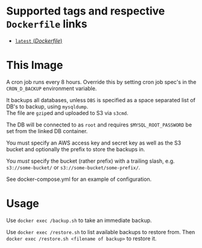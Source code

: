# Supported tags and respective `Dockerfile` links

- [`latest` (*Dockerfile*)](https://github.com/nickbreen/docker-mysql-backup-cron/blob/master/Dockerfile)

# This Image

A cron job runs every 8 hours.  Override this by setting cron job spec's in
the ```CRON_D_BACKUP``` environment variable.

It backups all databases, unless ```DBS```
is specified as a space separated list of DB's to backup, using ```mysqldump```.  
The file are ```gzip```ed and uploaded to S3 via ```s3cmd```.

The DB will be connected to as ```root``` and requires ```$MYSQL_ROOT_PASSWORD```
be set from the linked DB container.

You must specify an AWS access key and secret key as well as the S3 bucket and
optionally the prefix to store the backups in.

You *must* specify the bucket (rather prefix) with a trailing slash,
e.g. ```s3://some-bucket/``` or ```s3://some-bucket/some-prefix/```.

See docker-compose.yml for an example of configuration.

# Usage

Use ```docker exec /backup.sh``` to take an immediate backup.

Use ```docker exec /restore.sh``` to list available backups to restore
from. Then ```docker exec /restore.sh <filename of backup>``` to
restore it.
